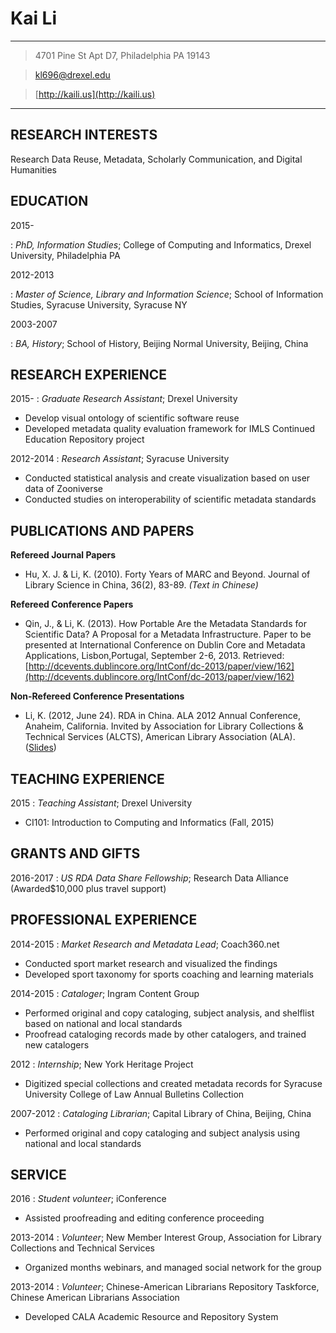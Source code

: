 
Kai Li
=============

-------------------

> 4701 Pine St Apt D7, Philadelphia PA 19143

> [kl696@drexel.edu](mailto:kl696@drexel.edu)

> [http://kaili.us](http://kaili.us)

-------------------

RESEARCH INTERESTS
------------------

Research Data Reuse, Metadata, Scholarly Communication, and Digital Humanities

EDUCATION
------------------

2015-

:  *PhD, Information Studies*; College of Computing and Informatics, Drexel University, Philadelphia PA

2012-2013

:  *Master of Science, Library and Information Science*; School of Information Studies, Syracuse University, Syracuse NY

2003-2007

:  *BA, History*; School of History, Beijing Normal University, Beijing, China

RESEARCH EXPERIENCE
----------

2015-
:  *Graduate Research Assistant*; Drexel University

* Develop visual ontology of scientific software reuse
* Developed metadata quality evaluation framework for IMLS Continued Education Repository project

2012-2014
:  *Research Assistant*; Syracuse University

* Conducted statistical analysis and create visualization based on user data of Zooniverse
* Conducted studies on interoperability of scientific metadata standards

PUBLICATIONS AND PAPERS
--------------------

**Refereed Journal Papers**

  * Hu, X. J. & Li, K. (2010). Forty Years of MARC and Beyond. Journal of Library Science in China, 36(2), 83-89. *(Text in Chinese)*

**Refereed Conference Papers**

  * Qin, J., & Li, K. (2013). How Portable Are the Metadata Standards for Scientific Data? A Proposal for a Metadata Infrastructure. Paper to be presented at International Conference on Dublin Core and Metadata Applications, Lisbon,Portugal, September 2-6, 2013. Retrieved: [http://dcevents.dublincore.org/IntConf/dc-2013/paper/view/162](http://dcevents.dublincore.org/IntConf/dc-2013/paper/view/162)

**Non-Refereed Conference Presentations**

  * Li, K. (2012, June 24). RDA in China. ALA 2012 Annual Conference, Anaheim, California. Invited by Association for Library Collections & Technical Services (ALCTS), American Library Association (ALA). ([Slides](http://www.slideshare.net/islanderlee/rda-in-china))


TEACHING EXPERIENCE
--------------------

2015
:  *Teaching Assistant*; Drexel University

* CI101: Introduction to Computing and Informatics (Fall, 2015)

GRANTS AND GIFTS
--------------------

2016-2017
:  *US RDA Data Share Fellowship*; Research Data Alliance (Awarded$10,000 plus travel support)

PROFESSIONAL EXPERIENCE
--------------------

2014-2015
:  *Market Research and Metadata Lead*; Coach360.net

* Conducted sport market research and visualized the findings
* Developed sport taxonomy for sports coaching and learning materials

2014-2015
:  *Cataloger*; Ingram Content Group

* Performed original and copy cataloging, subject analysis, and shelflist based on national and local standards
* Proofread cataloging records made by other catalogers, and trained new catalogers

2012
:  *Internship*; New York Heritage Project

* Digitized special collections and created metadata records for Syracuse University College of Law Annual Bulletins Collection

2007-2012
:  *Cataloging Librarian*; Capital Library of China, Beijing, China

* Performed original and copy cataloging and subject analysis using national and local standards

SERVICE
--------------------

2016
:  *Student volunteer*; iConference

* Assisted proofreading and editing conference proceeding

2013-2014
:  *Volunteer*; New Member Interest Group, Association for Library Collections
and Technical Services

* Organized months webinars, and managed social network for the group

2013-2014
:  *Volunteer*; Chinese-American Librarians Repository Taskforce, Chinese
American Librarians Association

* Developed CALA Academic Resource and Repository System
